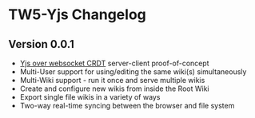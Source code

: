 # TW5-Yjs Changelog

## Version 0.0.1

- [Yjs over websocket CRDT](docs.yjs.dev) server-client proof-of-concept
- Multi-User support for using/editing the same wiki(s) simultaneously
- Multi-Wiki support - run it once and serve multiple wikis
- Create and configure new wikis from inside the Root Wiki
- Export single file wikis in a variety of ways
- Two-way real-time syncing between the browser and file system